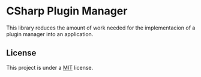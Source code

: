 # CSharp Plugin Manager
This library reduces the amount of work needed for the implementacion of a plugin manager into an application.

## License
This project is under a [MIT](https://www.github.com/UpsettingBoy/CSharpPluginManager/blob/master/LICENSE) license.